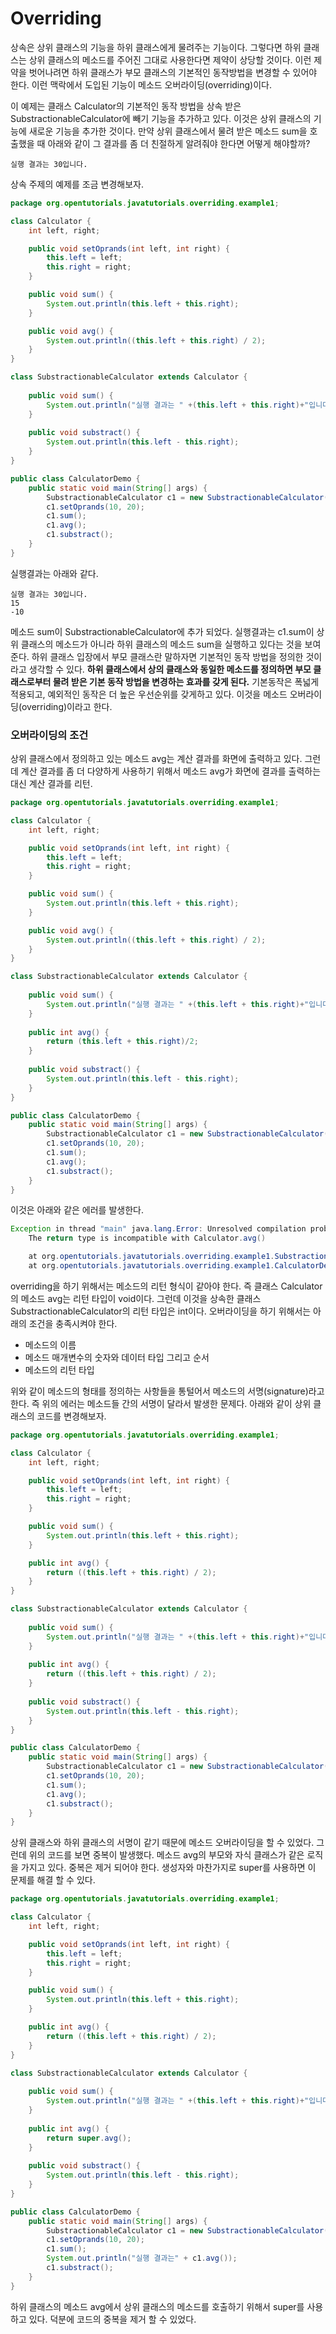 # Overriding

상속은 상위 클래스의 기능을 하위 클래스에게 물려주는 기능이다. 그렇다면 하위 클래스는 상위 클래스의 메소드를 주어진 그대로 사용한다면 제약이 상당할 것이다. 이런 제약을 벗어나려면 하위 클래스가 부모 클래스의 기본적인 동작방법을 변경할 수 있어야 한다. 이런 맥락에서 도입된 기능이 메소드 오버라이딩(overriding)이다.

이 예제는 클래스 Calculator의 기본적인 동작 방법을 상속 받은 SubstractionableCalculator에 빼기 기능을 추가하고 있다. 이것은 상위 클래스의 기능에 새로운 기능을 추가한 것이다. 만약 상위 클래스에서 물려 받은 메소드 sum을 호출했을 때 아래와 같이 그 결과를 좀 더 친절하게 알려줘야 한다면 어떻게 해야할까?



```
실행 결과는 30입니다.
```



상속 주제의 예제를 조금 변경해보자.

```java
package org.opentutorials.javatutorials.overriding.example1;

class Calculator {
    int left, right;

	public void setOprands(int left, int right) {
		this.left = left;
		this.right = right;
	}

	public void sum() {
		System.out.println(this.left + this.right);
	}

	public void avg() {
		System.out.println((this.left + this.right) / 2);
	}
}

class SubstractionableCalculator extends Calculator {
	
	public void sum() {
		System.out.println("실행 결과는 " +(this.left + this.right)+"입니다.");
	}
	
	public void substract() {
		System.out.println(this.left - this.right);
	}
}

public class CalculatorDemo {
	public static void main(String[] args) {
		SubstractionableCalculator c1 = new SubstractionableCalculator();
		c1.setOprands(10, 20);
		c1.sum();
		c1.avg();
		c1.substract();
	}
}
```



실행결과는 아래와 같다.



```
실행 결과는 30입니다.
15
-10
```



메소드 sum이 SubstractionableCalculator에 추가 되었다. 실행결과는 c1.sum이 상위 클래스의 메소드가 아니라 하위 클래스의 메소드 sum을 실행하고 있다는 것을 보여준다. 하위 클래스 입장에서 부모 클래스란 말하자면 기본적인 동작 방법을 정의한 것이라고 생각할 수 있다. **하위 클래스에서 상의 클래스와 동일한 메소드를 정의하면 부모 클래스로부터 물려 받은 기본 동작 방법을 변경하는 효과를 갖게 된다.** 기본동작은 폭넓게 적용되고, 예외적인 동작은 더 높은 우선순위를 갖게하고 있다. 이것을 메소드 오버라이딩(overriding)이라고 한다.



### 오버라이딩의 조건

상위 클래스에서 정의하고 있는 메소드 avg는 계산 결과를 화면에 출력하고 있다. 그런데 계산 결과를 좀 더 다양하게 사용하기 위해서 메소드 avg가 화면에 결과를 출력하는 대신 계산 결과를 리턴.

```java
package org.opentutorials.javatutorials.overriding.example1;

class Calculator {
    int left, right;

	public void setOprands(int left, int right) {
		this.left = left;
		this.right = right;
	}

	public void sum() {
		System.out.println(this.left + this.right);
	}

	public void avg() {
		System.out.println((this.left + this.right) / 2);
	}
}

class SubstractionableCalculator extends Calculator {
	
	public void sum() {
		System.out.println("실행 결과는 " +(this.left + this.right)+"입니다.");
	}
	
	public int avg() {
		return (this.left + this.right)/2;
	}
	
	public void substract() {
		System.out.println(this.left - this.right);
	}
}

public class CalculatorDemo {
	public static void main(String[] args) {
		SubstractionableCalculator c1 = new SubstractionableCalculator();
		c1.setOprands(10, 20);
		c1.sum();
		c1.avg();
		c1.substract();
	}
}
```

이것은 아래와 같은 에러를 발생한다.

```java
Exception in thread "main" java.lang.Error: Unresolved compilation problem: 
    The return type is incompatible with Calculator.avg()

	at org.opentutorials.javatutorials.overriding.example1.SubstractionableCalculator.avg(CalculatorDemo.java:26)
	at org.opentutorials.javatutorials.overriding.example1.CalculatorDemo.main(CalculatorDemo.java:40)
```

overriding을 하기 위해서는 메소드의 리턴 형식이 같아야 한다. 즉 클래스 Calculator의 메소드 avg는 리턴 타입이 void이다. 그런데 이것을 상속한 클래스 SubstractionableCalculator의 리턴 타입은 int이다. 오버라이딩을 하기 위해서는 아래의 조건을 충족시켜야 한다.

- 메소드의 이름
- 메소드 매개변수의 숫자와 데이터 타입 그리고 순서
- 메소드의 리턴 타입

위와 같이 메소드의 형태를 정의하는 사항들을 통털어서 메소드의 서명(signature)라고 한다. 즉 위의 에러는 메소드들 간의 서명이 달라서 발생한 문제다. 아래와 같이 상위 클래스의 코드를 변경해보자.

```java
package org.opentutorials.javatutorials.overriding.example1;

class Calculator {
    int left, right;

	public void setOprands(int left, int right) {
		this.left = left;
		this.right = right;
	}

	public void sum() {
		System.out.println(this.left + this.right);
	}

	public int avg() {
		return ((this.left + this.right) / 2);
	}
}

class SubstractionableCalculator extends Calculator {
	
	public void sum() {
		System.out.println("실행 결과는 " +(this.left + this.right)+"입니다.");
	}
	
	public int avg() {
		return ((this.left + this.right) / 2);
	}
	
	public void substract() {
		System.out.println(this.left - this.right);
	}
}

public class CalculatorDemo {
	public static void main(String[] args) {
		SubstractionableCalculator c1 = new SubstractionableCalculator();
		c1.setOprands(10, 20);
		c1.sum();
		c1.avg();
		c1.substract();
	}
}
```



상위 클래스와 하위 클래스의 서명이 같기 때문에 메소드 오버라이딩을 할 수 있었다. 그런데 위의 코드를 보면 중복이 발생했다. 메소드 avg의 부모와 자식 클래스가 같은 로직을 가지고 있다. 중복은 제거 되어야 한다. 생성자와 마찬가지로 super를 사용하면 이 문제를 해결 할 수 있다.



```java
package org.opentutorials.javatutorials.overriding.example1;

class Calculator {
    int left, right;

	public void setOprands(int left, int right) {
		this.left = left;
		this.right = right;
	}

	public void sum() {
		System.out.println(this.left + this.right);
	}

	public int avg() {
		return ((this.left + this.right) / 2);
	}
}

class SubstractionableCalculator extends Calculator {
	
	public void sum() {
		System.out.println("실행 결과는 " +(this.left + this.right)+"입니다.");
	}
	
	public int avg() {
		return super.avg();
	}
	
	public void substract() {
		System.out.println(this.left - this.right);
	}
}

public class CalculatorDemo {
	public static void main(String[] args) {
		SubstractionableCalculator c1 = new SubstractionableCalculator();
		c1.setOprands(10, 20);
		c1.sum();
		System.out.println("실행 결과는" + c1.avg());
		c1.substract();
	}
}
```

하위 클래스의 메소드 avg에서 상위 클래스의 메소드를 호출하기 위해서 super를 사용하고 있다. 덕분에 코드의 중복을 제거 할 수 있었다.